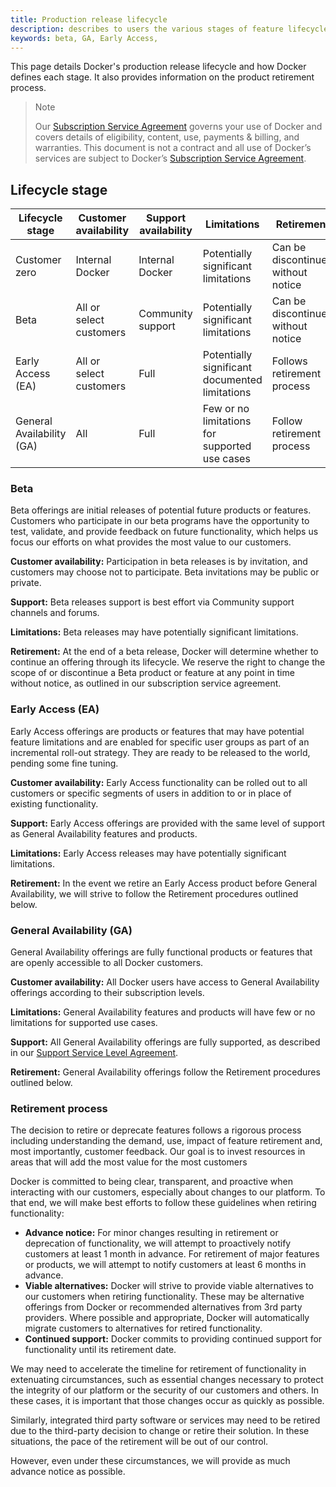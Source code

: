 ```yaml
---
title: Production release lifecycle
description: describes to users the various stages of feature lifecycle from beta to GA.
keywords: beta, GA, Early Access, 
---
```


This page details Docker's production release lifecycle and how Docker defines each stage. It also provides information on the product retirement process. 

>Note
>
>Our [Subscription Service Agreement](https://www.docker.com/legal/docker-subscription-service-agreement) governs your use of Docker and covers details of eligibility, content, use, payments & billing, and warranties. This document is not a contract and all use of Docker’s services are subject to Docker’s [Subscription Service Agreement](https://www.docker.com/legal/docker-subscription-service-agreement).

## Lifecycle stage

| Lifecycle stage  | Customer availability | Support availability | Limitations | Retirement |
| --- | --- | ---- | ---| ---|
| Customer zero | Internal Docker | Internal Docker | Potentially significant limitations | Can be discontinued without notice|
|Beta | All or select customers | Community support | Potentially significant limitations | Can be discontinued without notice |
| Early Access (EA) | All or select customers | Full | Potentially significant documented limitations | Follows retirement process |
| General Availability (GA) | All | Full | Few or no limitations for supported use cases | Follow retirement process |

### Beta

Beta offerings are initial releases of potential future products or features. Customers who participate in our beta programs have the opportunity to test, validate, and provide feedback on future functionality, which helps us focus our efforts on what provides the most value to our customers.

**Customer availability:** Participation in beta releases is by invitation, and customers may choose not to participate. Beta invitations may be public or private.

**Support:** Beta releases support is best effort via Community support channels and forums.

**Limitations:** Beta releases may have potentially significant limitations.

**Retirement:** At the end of a beta release, Docker will determine whether to continue an offering through its lifecycle. We reserve the right to change the scope of or discontinue a Beta product or feature at any point in time without notice, as outlined in our subscription service agreement.

### Early Access (EA)

Early Access offerings are products or features that may have potential feature limitations and are enabled for specific user groups as part of an incremental roll-out strategy. They are ready to be released to the world, pending some fine tuning.

**Customer availability:** Early Access functionality can be rolled out to all customers or specific segments of users in addition to or in place of existing functionality.

**Support:** Early Access offerings are provided with the same level of support as General Availability features and products.

**Limitations:** Early Access releases may have potentially significant limitations.

**Retirement:** In the event we retire an Early Access product before General Availability, we will strive to follow the Retirement procedures outlined below.

### General Availability (GA)

General Availability offerings are fully functional products or features that are openly accessible to all Docker customers.

**Customer availability:** All Docker users have access to General Availability offerings according to their subscription levels.

**Limitations:** General Availability features and products will have few or no limitations for supported use cases.

**Support:** All General Availability offerings are fully supported, as described in our [Support Service Level Agreement](https://www.docker.com/wp-content/uploads/2022/03/Docker-Support-SLA.pdf).

**Retirement:** General Availability offerings follow the Retirement procedures outlined below.


### Retirement process 

The decision to retire or deprecate features follows a rigorous process including understanding the demand, use, impact of feature retirement and, most importantly, customer feedback. Our goal is to invest resources in areas that will add the most value for the most customers

Docker is committed to being clear, transparent, and proactive when interacting with our customers, especially about changes to our platform. To that end, we will make best efforts to follow these guidelines when retiring functionality:

- **Advance notice:** For minor changes resulting in retirement or deprecation of functionality, we will attempt to proactively notify customers at least 1 month in advance. For retirement of major features or products, we will attempt to notify customers at least 6 months in advance.
- **Viable alternatives:** Docker will strive to provide viable alternatives to our customers when retiring functionality. These may be alternative offerings from Docker or recommended alternatives from 3rd party providers. Where possible and appropriate, Docker will automatically migrate customers to alternatives for retired functionality.
- **Continued support:** Docker commits to providing continued support for functionality until its retirement date.

We may need to accelerate the timeline for retirement of functionality in extenuating circumstances, such as essential changes necessary to protect the integrity of our platform or the security of our customers and others. In these cases, it is important that those changes occur as quickly as possible.

Similarly, integrated third party software or services may need to be retired due to the third-party decision to change or retire their solution. In these situations, the pace of the retirement will be out of our control.

However, even under these circumstances, we will provide as much advance notice as possible.


